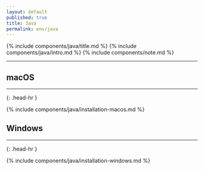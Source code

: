 ```yaml
---
layout: default
published: true
title: Java
permalink: env/java
---
```


{% include components/java/title.md %}
{% include components/java/intro.md %}
{% include components/note.md %}

---

## macOS
<hr>{: .head-hr }

{% include components/java/installation-macos.md %}

## Windows
<hr>{: .head-hr }

{% include components/java/installation-windows.md %}
